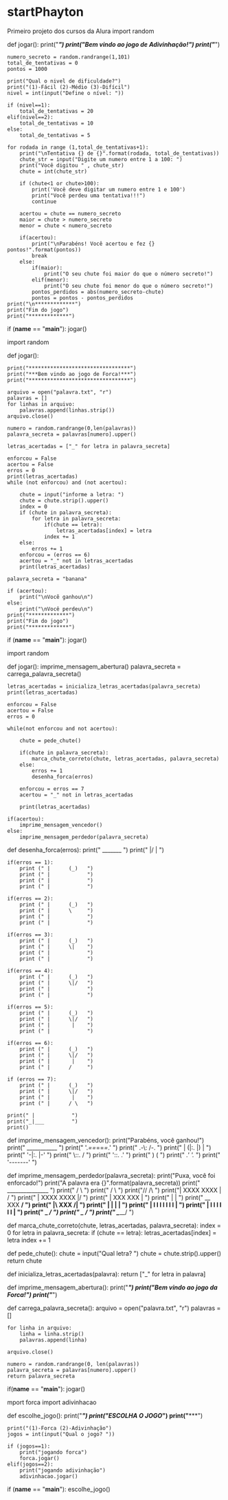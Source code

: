 # startPhayton
Primeiro projeto dos cursos da Alura
import random

def jogar():
    print("*********************************")
    print("Bem vindo ao jogo de Adivinhação!")
    print("*********************************")

    numero_secreto = random.randrange(1,101)
    total_de_tentativas = 0
    pontos = 1000

    print("Qual o nivel de dificuldade?")
    print("(1)-Fácil (2)-Médio (3)-Difícil")
    nivel = int(input("Define o nível: "))

    if (nivel==1):
        total_de_tentativas = 20
    elif(nivel==2):
        total_de_tentativas = 10
    else:
        total_de_tentativas = 5

    for rodada in range (1,total_de_tentativas+1):
        print("\nTentativa {} de {}".format(rodada, total_de_tentativas))
        chute_str = input("Digite um numero entre 1 a 100: ")
        print("Você digitou " , chute_str)
        chute = int(chute_str)

        if (chute<1 or chute>100):
            print('Você deve digitar um numero entre 1 e 100')
            print("Você perdeu uma tentativa!!!")
            continue

        acertou = chute == numero_secreto
        maior = chute > numero_secreto
        menor = chute < numero_secreto

        if(acertou):
            print("\nParabéns! Você acertou e fez {} pontos!".format(pontos))
            break
        else:
            if(maior):
                print("O seu chute foi maior do que o número secreto!")
            elif(menor):
                print("O seu chute foi menor do que o número secreto!")
            pontos_perdidos = abs(numero_secreto-chute)
            pontos = pontos - pontos_perdidos
    print("\n*************")
    print("Fim do jogo")
    print("*************")

if (__name__ == "__main__"):
    jogar()
    
    
    
    
import random

def jogar():

    print("*********************************")
    print("***Bem vindo ao jogo de Forca!***")
    print("*********************************")

    arquivo = open("palavra.txt", "r")
    palavras = []
    for linhas in arquivo:
        palavras.append(linhas.strip())
    arquivo.close()

    numero = random.randrange(0,len(palavras))
    palavra_secreta = palavras[numero].upper()

    letras_acertadas = ["_" for letra in palavra_secreta]

    enforcou = False
    acertou = False
    erros = 0
    print(letras_acertadas)
    while (not enforcou) and (not acertou):

        chute = input("informe a letra: ")
        chute = chute.strip().upper()
        index = 0
        if (chute in palavra_secreta):
            for letra in palavra_secreta:
                if(chute == letra):
                    letras_acertadas[index] = letra
                index += 1
        else:
            erros += 1
        enforcou = (erros == 6)
        acertou = "_" not in letras_acertadas
        print(letras_acertadas)

    palavra_secreta = "banana"

    if (acertou):
        print("\nVocẽ ganhou\n")
    else:
        print("\nVocê perdeu\n")
    print("*************")
    print("Fim do jogo")
    print("*************")

if (__name__ == "__main__"):
    jogar()
    
    
import random


def jogar():
    imprime_mensagem_abertura()
    palavra_secreta = carrega_palavra_secreta()

    letras_acertadas = inicializa_letras_acertadas(palavra_secreta)
    print(letras_acertadas)

    enforcou = False
    acertou = False
    erros = 0

    while(not enforcou and not acertou):

        chute = pede_chute()

        if(chute in palavra_secreta):
            marca_chute_correto(chute, letras_acertadas, palavra_secreta)
        else:
            erros += 1
            desenha_forca(erros)

        enforcou = erros == 7
        acertou = "_" not in letras_acertadas

        print(letras_acertadas)

    if(acertou):
        imprime_mensagem_vencedor()
    else:
        imprime_mensagem_perdedor(palavra_secreta)


def desenha_forca(erros):
    print("  _______     ")
    print(" |/      |    ")

    if(erros == 1):
        print (" |      (_)   ")
        print (" |            ")
        print (" |            ")
        print (" |            ")

    if(erros == 2):
        print (" |      (_)   ")
        print (" |      \     ")
        print (" |            ")
        print (" |            ")

    if(erros == 3):
        print (" |      (_)   ")
        print (" |      \|    ")
        print (" |            ")
        print (" |            ")

    if(erros == 4):
        print (" |      (_)   ")
        print (" |      \|/   ")
        print (" |            ")
        print (" |            ")

    if(erros == 5):
        print (" |      (_)   ")
        print (" |      \|/   ")
        print (" |       |    ")
        print (" |            ")

    if(erros == 6):
        print (" |      (_)   ")
        print (" |      \|/   ")
        print (" |       |    ")
        print (" |      /     ")

    if (erros == 7):
        print (" |      (_)   ")
        print (" |      \|/   ")
        print (" |       |    ")
        print (" |      / \   ")

    print(" |            ")
    print("_|___         ")
    print()



def imprime_mensagem_vencedor():
    print("Parabéns, você ganhou!")
    print("       ___________      ")
    print("      '._==_==_=_.'     ")
    print("      .-\\:      /-.    ")
    print("     | (|:.     |) |    ")
    print("      '-|:.     |-'     ")
    print("        \\::.    /      ")
    print("         '::. .'        ")
    print("           ) (          ")
    print("         _.' '._        ")
    print("        '-------'       ")


def imprime_mensagem_perdedor(palavra_secreta):
    print("Puxa, você foi enforcado!")
    print("A palavra era {}".format(palavra_secreta))
    print("    _______________         ")
    print("   /               \       ")
    print("  /                 \      ")
    print("//                   \/\  ")
    print("\|   XXXX     XXXX   | /   ")
    print(" |   XXXX     XXXX   |/     ")
    print(" |   XXX       XXX   |      ")
    print(" |                   |      ")
    print(" \__      XXX      __/     ")
    print("   |\     XXX     /|       ")
    print("   | |           | |        ")
    print("   | I I I I I I I |        ")
    print("   |  I I I I I I  |        ")
    print("   \_             _/       ")
    print("     \_         _/         ")
    print("       \_______/           ")

def marca_chute_correto(chute, letras_acertadas, palavra_secreta):
    index = 0
    for letra in palavra_secreta:
        if (chute == letra):
            letras_acertadas[index] = letra
        index += 1

def pede_chute():
    chute = input("Qual letra? ")
    chute = chute.strip().upper()
    return chute

def inicializa_letras_acertadas(palavra):
    return ["_" for letra in palavra]

def imprime_mensagem_abertura():
    print("*********************************")
    print("***Bem vindo ao jogo da Forca!***")
    print("*********************************")

def carrega_palavra_secreta():
    arquivo = open("palavra.txt", "r")
    palavras = []

    for linha in arquivo:
        linha = linha.strip()
        palavras.append(linha)

    arquivo.close()

    numero = random.randrange(0, len(palavras))
    palavra_secreta = palavras[numero].upper()
    return palavra_secreta


if(__name__ == "__main__"):
    jogar()
    
    
mport forca
import adivinhacao

def escolhe_jogo():
    print("*********************************")
    print("********ESCOLHA O JOGO***********")
    print("*********************************")

    print("(1)-Forca (2)-Adivinhação")
    jogos = int(input("Qual o jogo? "))

    if (jogos==1):
        print("jogando forca")
        forca.jogar()
    elif(jogos==2):
        print("jogando adivinhação")
        adivinhacao.jogar()

if (__name__ == "__main__"):
    escolhe_jogo()
